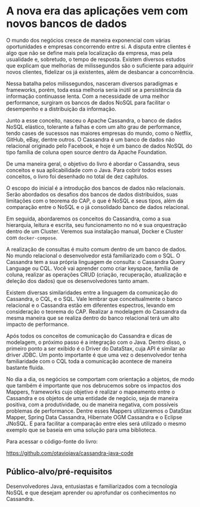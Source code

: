 # A nova era das aplicações vem com novos bancos de dados


O mundo dos negócios cresce de maneira exponencial com várias oportunidades e empresas concorrendo entre si. A disputa entre clientes é algo que não se define mais pela localização da empresa, mas pela usualidade e, sobretudo, o tempo de resposta. Existem diversos estudos que explicam que melhorias de milissegundos são o suficiente para adquirir novos clientes, fidelizar os já existentes, além de desbancar a concorrência. 

Nessa batalha pelos milissegundos, nasceram diversos paradigmas e frameworks, porém, toda essa melhoria seria inútil se a persistência da informação continuasse lenta. Com a necessidade de uma melhor performance, surgiram os bancos de dados NoSQL para facilitar o desempenho e a distribuição da informação. 

Junto a esse conceito, nasceu o Apache Cassandra, o banco de dados NoSQL elástico, tolerante a falhas e com um alto grau de performance, tendo cases de sucessos nas maiores empresas do mundo, como o Netflix, GitHub, eBay, dentre outros. O Cassandra é um banco de dados não relacional originado pelo Facebook, e hoje é um banco de dados NoSQL do tipo família de coluna open source dentro da Apache Foundation.

De uma maneira geral, o objetivo do livro é abordar o Cassandra, seus conceitos e sua aplicabilidade com o Java. Para cobrir todos esses conceitos, o livro foi desenhado no total de dez capítulos.

O escopo do inicial é a introdução dos bancos de dados não relacionais. Serão abordados os desafios dos bancos de dados distribuídos, suas limitações com o teorema do CAP, o que é NoSQL e seus tipos, além da comparação entre o NoSQL e o já consolidado banco de dados relacional.

Em seguida, abordaremos os conceitos do Cassandra, como a sua hierarquia, leitura e escrita, seu funcionamento no nó e sua orquestração dentro de um Cluster. Veremos sua instalação manual, Docker e Cluster com `docker-compose`.

A realização de consultas é muito comum dentro de um banco de dados. No mundo relacional o desenvolvedor está familiarizado com o SQL. O Cassandra tem a sua própria linguagem de consulta: o Cassandra Query Language ou CQL. Você vai aprender como criar keyspace, família de coluna, realizar as operações CRUD (criação, recuperação, atualização e deleção dos dados) que os desenvolvedores tanto amam.

Existem diversas similaridades entre a linguagem da comunicação do Cassandra, o CQL, e o SQL. Vale lembrar que conceitualmente o banco relacional e o Cassandra estão em diferentes espectros, levando em consideração o teorema do CAP. Realizar a modelagem do Cassandra da mesma maneira que se realiza dentro do banco relacional terá um alto impacto de performance.

Após todos os conceitos de comunicação do Cassandra e dicas de modelagem, o próximo passo é a integração com o Java. Dentro disso, o primeiro ponto a ser exibido é o Driver do DataStax, cuja API é similar ao driver JDBC. Um ponto importante é que uma vez o desenvolvedor tenha familiaridade com o CQL toda a comunicação acontece de maneira bastante fluida. 

No dia a dia, os negócios se comportam com orientação a objetos, de modo que também é importante que nos debrucemos sobre os impactos dos Mappers, frameworks cujo objetivo é realizar o mapeamento entre o Cassandra e os objetos de uma entidade de negócio, seja de maneira positiva, com a produtividade, ou de maneira negativa, com possíveis problemas de performance. Dentre esses Mappers utilizaremos o DataStax Mapper, Spring Data Cassandra, Hibernate OGM Cassandra e o Eclipse JNoSQL. E para facilitar a comparação entre eles será utilizado o mesmo exemplo que se baseia em uma solução para uma biblioteca.

Para acessar o código-fonte do livro: 

https://github.com/otaviojava/cassandra-java-code

## Público-alvo/pré-requisitos

Desenvolvedores Java, entusiastas e familiarizados com a tecnologia NoSQL e que desejam aprender ou aprofundar os conhecimentos no Cassandra.
